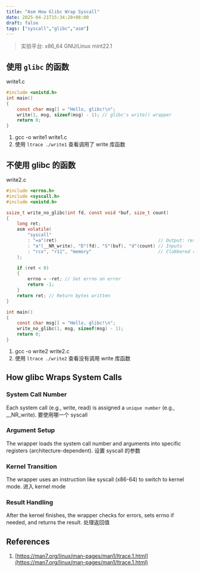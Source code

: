 ```yaml
---
title: "Asm How Glibc Wrap Syscall"
date: 2025-04-21T15:34:28+08:00
draft: false
tags: ["syscall","glibc","asm"]
---
```


> 实验平台: x86_64 GNU/Linux mint22.1

## 使用 `glibc` 的函数

write1.c

```c
#include <unistd.h>
int main()
{
    const char msg[] = "Hello, glibc!\n";
    write(1, msg, sizeof(msg) - 1); // glibc's write() wrapper
    return 0;
}
```
1. gcc -o write1 write1.c
2. 使用 `ltrace ./write1` 查看调用了 write 库函数

## 不使用 glibc 的函数

write2.c

```c
#include <errno.h>
#include <syscall.h>
#include <unistd.h>

ssize_t write_no_glibc(int fd, const void *buf, size_t count)
{
    long ret;
    asm volatile(
        "syscall"
        : "=a"(ret)                                      // Output: result in rax
        : "a"(__NR_write), "D"(fd), "S"(buf), "d"(count) // Inputs
        : "rcx", "r11", "memory"                         // Clobbered registers
    );

    if (ret < 0)
    {
        errno = -ret; // Set errno on error
        return -1;
    }
    return ret; // Return bytes written
}

int main()
{
    const char msg[] = "Hello, glibc!\n";
    write_no_glibc(1, msg, sizeof(msg) - 1);
    return 0;
}

```

1. gcc -o write2 write2.c
2. 使用 `ltrace ./write2` 查看没有调用 write 库函数

## How glibc Wraps System Calls​​

### ​System Call Number​​

Each system call (e.g., write, read) is assigned a `unique number` (e.g., __NR_write). 要使用哪一个 syscall

### Argument Setup​​ 
The wrapper loads the system call number and arguments into specific registers (architecture-dependent). 设置 syscall 的参数

### ​Kernel Transition​​ 
The wrapper uses an instruction like syscall (x86-64) to switch to kernel mode. 进入 kernel mode

### Result Handling​​
After the kernel finishes, the wrapper checks for errors, sets errno if needed, and returns the result. 处理返回值









## References
1. [https://man7.org/linux/man-pages/man1/ltrace.1.html](https://man7.org/linux/man-pages/man1/ltrace.1.html)

